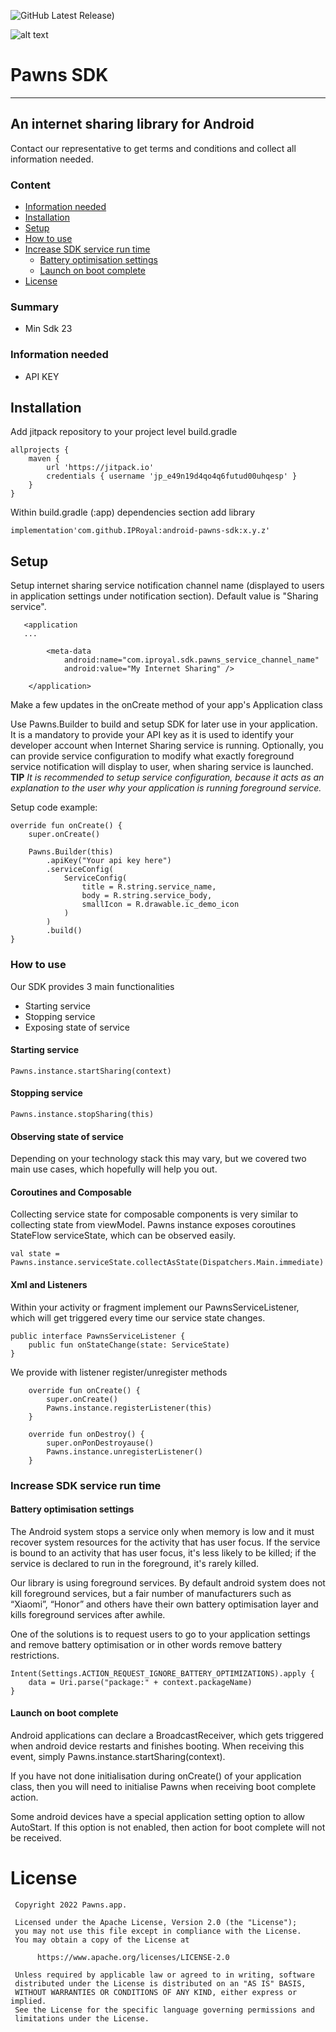 ![GitHub Latest Release)](https://img.shields.io/github/v/release/IPRoyal/android-pawns-sdk-demo?logo=github&style=flat&color=5324CE)

![alt text](https://pawns.app/wp-content/uploads/2022/12/pawns-app-dark.svg)

# Pawns SDK  #
-------------
## An internet sharing library for Android  ##

Contact our representative to get terms and conditions and collect all information needed.

### Content ###
- [Information needed](#information-needed)
- [Installation](#installation)
- [Setup](#setup)
- [How to use](#how-to-use)
- [Increase SDK service run time](#increase-sdk-service-run-time)
  - [Battery optimisation settings](#battery-optimisation-settings)
  - [Launch on boot complete](#launch-on-boot-complete)
- [License](#license)

### Summary ###

* Min Sdk 23

### Information needed ###

* API KEY

## Installation ##

Add jitpack repository to your project level build.gradle
````
allprojects {
    maven {
        url 'https://jitpack.io'
        credentials { username 'jp_e49n19d4qo4q6futud00uhqesp' }
    }
}
````

Within build.gradle (:app) dependencies section add library
````
implementation'com.github.IPRoyal:android-pawns-sdk:x.y.z'
````

## Setup ##

Setup internet sharing service notification channel name (displayed to users in application settings under notification section). Default value is "Sharing service".

````
   <application
   ...

        <meta-data
            android:name="com.iproyal.sdk.pawns_service_channel_name"
            android:value="My Internet Sharing" />

    </application>
````

Make a few updates in the onCreate method of your app's Application class

Use Pawns.Builder to build and setup SDK for later use in your application. It is a mandatory to provide your API key as it is used to identify your developer account when Internet Sharing service is running.
Optionally, you can provide service configuration to modify what exactly foreground service notification will display to user, when sharing service is launched.
**TIP** *It is recommended to setup service configuration, because it acts as an explanation to the user why your application is running foreground service.*

Setup code example:

    override fun onCreate() {
        super.onCreate()
        
        Pawns.Builder(this)
            .apiKey("Your api key here")
            .serviceConfig(
                ServiceConfig(
                    title = R.string.service_name,
                    body = R.string.service_body,
                    smallIcon = R.drawable.ic_demo_icon
                )
            )
            .build()
    }  



### How to use ####

Our SDK provides 3 main functionalities

* Starting service
* Stopping service
* Exposing state of service

#### Starting service ####
````
Pawns.instance.startSharing(context)
````
#### Stopping service ####
````
Pawns.instance.stopSharing(this)
````
#### Observing state of service ####

Depending on your technology stack this may vary, but we covered two main use cases, which hopefully will help you out.

#### Coroutines and Composable ####

Collecting service state for composable components is very similar to collecting state from viewModel. Pawns instance exposes coroutines StateFlow serviceState, which can be observed easily.
````
val state = Pawns.instance.serviceState.collectAsState(Dispatchers.Main.immediate)
````
#### Xml and Listeners ####

Within your activity or fragment implement our PawnsServiceListener, which will get triggered every time our service state changes.
````
public interface PawnsServiceListener {
    public fun onStateChange(state: ServiceState)
}
````
We provide with listener register/unregister methods
````
    override fun onCreate() {
        super.onCreate()
        Pawns.instance.registerListener(this)
    }

    override fun onDestroy() {
        super.onPonDestroyause()
        Pawns.instance.unregisterListener()
    }  
````

### Increase SDK service run time ###

#### Battery optimisation settings ####

The Android system stops a service only when memory is low and it must recover system resources for the activity that has user focus. If the service is bound to an activity that has user focus, it's less likely to be killed; if the service is declared to run in the foreground, it's rarely killed.

Our library is using foreground services. By default android system does not kill foreground services, but a fair number of manufacturers such as “Xiaomi”, “Honor” and others have their own battery optimisation layer and kills foreground services after awhile.

One of the solutions is to request users to go to your application settings and remove battery optimisation or in other words remove battery restrictions.
````
Intent(Settings.ACTION_REQUEST_IGNORE_BATTERY_OPTIMIZATIONS).apply {
    data = Uri.parse("package:" + context.packageName)
}
````
#### Launch on boot complete ####

Android applications can declare a BroadcastReceiver, which gets triggered when android device restarts and finishes booting. When receiving this event, simply Pawns.instance.startSharing(context).

If you have not done initialisation during onCreate() of your application class, then you will need to initialise Pawns when receiving boot complete action.

Some android devices have a special application setting option to allow AutoStart. If this option is not enabled, then action for boot complete will not be received.


# License #
~~~~
 Copyright 2022 Pawns.app.

 Licensed under the Apache License, Version 2.0 (the "License");
 you may not use this file except in compliance with the License.
 You may obtain a copy of the License at

      https://www.apache.org/licenses/LICENSE-2.0

 Unless required by applicable law or agreed to in writing, software
 distributed under the License is distributed on an "AS IS" BASIS,
 WITHOUT WARRANTIES OR CONDITIONS OF ANY KIND, either express or implied.
 See the License for the specific language governing permissions and
 limitations under the License.
~~~~